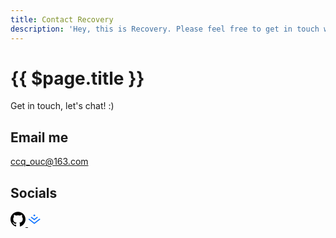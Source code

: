 ```yaml
---
title: Contact Recovery
description: 'Hey, this is Recovery. Please feel free to get in touch with me.'
---
```


# {{ $page.title }}

Get in touch, let's chat! :)

## Email me

<a href="mailto:ccq_ouc@163.com">ccq_ouc@163.com</a>

## Socials

<a href="https://github.com/cq360767996" target="_blank" class="unstyled transition-opacity inline-block mr-5" title="Github: Recovery">
<svg role="img" viewBox="0 0 24 24" width="24" height="24"  xmlns="http://www.w3.org/2000/svg" fill="var(--c-brand)"><title>GitHub icon</title><path d="M12 .297c-6.63 0-12 5.373-12 12 0 5.303 3.438 9.8 8.205 11.385.6.113.82-.258.82-.577 0-.285-.01-1.04-.015-2.04-3.338.724-4.042-1.61-4.042-1.61C4.422 18.07 3.633 17.7 3.633 17.7c-1.087-.744.084-.729.084-.729 1.205.084 1.838 1.236 1.838 1.236 1.07 1.835 2.809 1.305 3.495.998.108-.776.417-1.305.76-1.605-2.665-.3-5.466-1.332-5.466-5.93 0-1.31.465-2.38 1.235-3.22-.135-.303-.54-1.523.105-3.176 0 0 1.005-.322 3.3 1.23.96-.267 1.98-.399 3-.405 1.02.006 2.04.138 3 .405 2.28-1.552 3.285-1.23 3.285-1.23.645 1.653.24 2.873.12 3.176.765.84 1.23 1.91 1.23 3.22 0 4.61-2.805 5.625-5.475 5.92.42.36.81 1.096.81 2.22 0 1.606-.015 2.896-.015 3.286 0 .315.21.69.825.57C20.565 22.092 24 17.592 24 12.297c0-6.627-5.373-12-12-12"/></svg>
</a>
<a href="https://juejin.cn/user/1838039174496135" target="_blank" class="unstyled transition-opacity inline-block inline-block" title="juejin: Recovery">
<svg width="24" height="24" viewBox="0 0 45 38" xmlns="http://www.w3.org/2000/svg" xmlns:xlink="http://www.w3.org/1999/xlink"><title>Juejin</title><desc>Juejin.cn</desc><defs></defs><g id="0.1" stroke="none" stroke-width="1" fill="none" fill-rule="evenodd"><g id="Group-14" transform="translate(1.000000, 5.000000)" fill="#006CFF"><path d="M21.2934328,2.58313049 L18.0173984,0 L14.594624,2.69887801 L14.4172077,2.84182304 L18.0173984,5.71242483 L21.6286578,2.84182304 L21.2934328,2.58313049 Z M33.7078289,12.6006674 L18.0079109,24.980276 L2.31748044,12.6082574 L0,14.4697052 L18.0079109,28.6690167 L36.0256256,14.4621152 L33.7078289,12.6006674 Z M18.0079109,13.6050776 L9.46441554,6.86863505 L7.14661885,8.7300829 L18.0079109,17.2941345 L28.8783742,8.7224929 L26.5605775,6.86104505 L18.0079109,13.6050776 Z" id="Fill-1-Copy"></path></g></g></svg>
</a>

